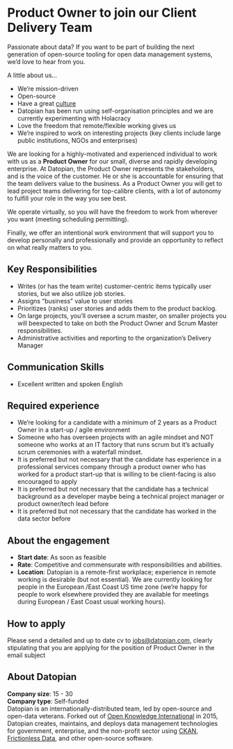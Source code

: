 # Product Owner to join our Client Delivery Team

Passionate about data? If you want to be part of building the next generation of open-source tooling for open data management systems, we’d love to hear from you.

A little about us… 
* We’re mission-driven 
* Open-source
* Have a great [culture](https://playbook.datopian.com/culture/)
* Datopian has been run using self-organisation principles and we are currently experimenting with Holacracy
* Love the freedom that remote/flexible working gives us
* We’re inspired to work on interesting projects (key clients include large public institutions, NGOs and enterprises)

We are looking for a highly-motivated and experienced individual to work with us as a **Product Owner** for our small, diverse and rapidly developing enterprise.
At Datopian, the Product Owner represents the stakeholders, and is the voice of the customer. He or she is accountable for ensuring that the team delivers value to the business. As a Product Owner you will get to lead project teams delivering for top-calibre clients, with a lot of autonomy to fulfill your role in the way you see best.

We operate virtually, so you will have the freedom to work from wherever you want (meeting scheduling permitting).

Finally, we offer an intentional work environment that will support you to develop personally and professionally and provide an opportunity to reflect on what really matters to you. 

## Key Responsibilities

* Writes (or has the team write) customer-centric items typically user stories, but we also utilize job stories.
* Assigns “business” value to user stories 
* Prioritizes (ranks) user stories and adds them to the product backlog.
* On large projects, you’ll oversee a scrum master, on smaller projects you will beexpected to take on both the Product Owner and Scrum Master responsibilities.  
* Administrative activities and reporting to the organization’s Delivery Manager

## Communication Skills

* Excellent written and spoken English

## Required experience

* We’re looking for a candidate with a minimum of 2 years as a Product Owner  in a start-up / agile environment 
* Someone who has overseen projects with an agile mindset and NOT someone who works at an IT factory that runs scrum but it’s actually scrum ceremonies with a waterfall mindset. 
* It is preferred but not necessary that the candidate has experience in a professional services company through a product owner who has worked for a product start-up that is willing to be client-facing is also encouraged to apply  
* It is preferred but not necessary that the candidate has a technical background as a developer maybe being a technical project manager or product owner/tech lead before
* It is preferred but not necessary that the candidate has worked in the data sector before

## About the engagement

* **Start date**: As soon as feasible
* **Rate**: Competitive and commensurate with responsibilities and abilities.
* **Location**: Datopian is a remote-first workplace; experience in remote working is desirable (but not essential). We are currently looking for people in the European /East Coast US time zone (we’re happy for people to work elsewhere provided they are available for meetings during European / East Coast usual working hours).

## How to apply

Please send a detailed and up to date cv to jobs@datopian.com, clearly stipulating that you are applying for the position of Product Owner in the email subject

## About Datopian  
**Company size**: 15 - 30  
**Company type**: Self-funded  
Datopian is an internationally-distributed team, led by open-source and open-data veterans. Forked out of [Open Knowledge International](https://okfn.org/) in 2015, Datopian creates, maintains, and deploys data management technologies for government, enterprise, and the non-profit sector using [CKAN](https://ckan.org/), [Frictionless Data](https://frictionlessdata.io/), and other open-source software. 
